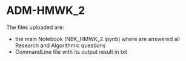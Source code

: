 # ADM-HMWK_2

The files uploaded are:
- the main Notebook (NBK_HMWK_2.ipynb) where are answered all Research and Algorithmic questions
- CommandLine file with its output result in txt
